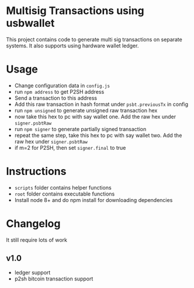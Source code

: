 # Multisig Transactions using usbwallet
This project contains code to generate multi sig transactions on separate systems.
It also supports using hardware wallet ledger.

# Usage

 - Change configuration data in `config.js`
 - run `npm address` to get P2SH address
 - Send a transaction to this address
 - Add this raw transaction in hash format under `psbt.previousTx` in config
 - run `npm unsigned` to generate unsigned raw transaction hex
 - now take this hex to pc with say wallet one. Add the raw hex under `signer.psbtRaw`
 - run `npm signer` to generate partially signed transaction
 - repeat the same step, take this hex to pc with say wallet two. Add the raw hex under `signer.psbtRaw`
 - if m=2 for P2SH, then set `signer.final` to true
 
# Instructions
 - `scripts` folder contains helper functions
 - `root` folder contains executable functions
 - Install node 8+ and do npm install for downloading dependencies
  
# Changelog

It still require lots of work

## v1.0

- ledger support
- p2sh bitcoin transaction support